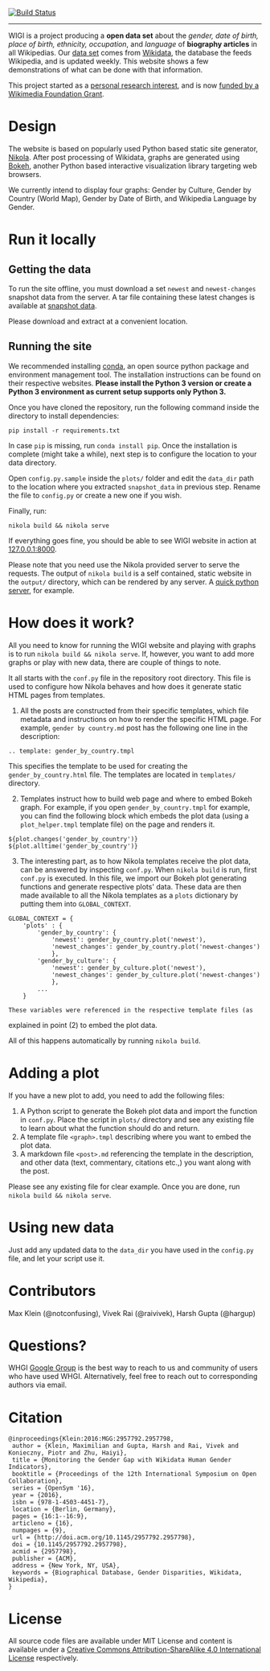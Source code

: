 [![Build Status](https://travis-ci.org/hargup/WIGI-website.svg)](https://travis-ci.org/hargup/WIGI-website)

-------------------

WIGI is a project producing a <strong>open data set</strong> about the
*gender, date of birth, place of birth, ethnicity, occupation*, and *language*
of **biography articles** in all Wikipedias. Our [data
set](http://wigi.wmflabs.org/snapshot_data/) comes from
[Wikidata](https://www.wikidata.org/wiki/Wikidata:Main_Page), the database the
feeds Wikipedia, and is updated weekly. This website shows a few demonstrations
of what can be done with that information.


This project started as a [personal research
interest](http://arxiv.org/abs/1502.03086), and is now [funded by a Wikimedia
Foundation
Grant](https://meta.wikimedia.org/wiki/Grants:IEG/WIGI:_Wikipedia_Gender_Index).

Design
======

The website is based on popularly used Python based static site generator,
[Nikola](http://getnikola.com). After post processing of Wikidata, graphs are
generated using [Bokeh](http://bokeh.pydata.org/en/latest/), another Python
based interactive visualization library targeting web browsers.

We currently intend to display four graphs: Gender by Culture, Gender by
Country (World Map), Gender by Date of Birth, and Wikipedia Language by Gender.

Run it locally
==============

Getting the data
----------------

To run the site offline, you must download a set `newest` and `newest-changes`
snapshot data from the server. A tar file containing these latest changes is
available at [snapshot data](http://wigi.wmflabs.org/snapshot_data).

Please download and extract at a convenient location.


Running the site
----------------

We recommended installing [conda](http://conda.pydata.org/miniconda.html), an
open source python package and environment management tool. The installation
instructions can be found on their respective websites. **Please install the
Python 3 version or create a Python 3 environment as current setup supports
only Python 3.**

Once you have cloned the repository, run the following command inside the
directory to install dependencies:

```
pip install -r requirements.txt
```

In case `pip` is missing, run `conda install pip`. Once the installation is
complete (might take a while), next step is to configure the location to your
data directory.

Open `config.py.sample` inside the `plots/` folder and edit the `data_dir` path
to the location where you extracted `snapshot_data` in previous step. Rename
the file to `config.py` or create a new one if you wish.

Finally, run:

```
nikola build && nikola serve
```

If everything goes fine, you should be able to see WIGI website in action at
[127.0.0.1:8000](http://127.0.0.1:8000).

Please note that you need use the Nikola provided server to serve the requests.
The output of `nikola build` is a self contained, static website in the
`output/` directory, which can be rendered by any server. A [quick python
server](https://docs.python.org/3.5/library/http.server.html), for example.

How does it work?
=================

All you need to know for running the WIGI website and playing with graphs is to
run `nikola build && nikola serve`. If, however, you want to add more graphs or
play with new data, there are couple of things to note.

It all starts with the `conf.py` file in the repository root directory. This
file is used to configure how Nikola behaves and how does it generate static
HTML pages from templates.

1. All the posts are constructed from their specific templates, which file
   metadata and instructions on how to render the specific HTML page. For
   example, `gender by country.md` post has the following one line in the
   description:

```
.. template: gender_by_country.tmpl
```

This specifies the template to be used for creating the `gender_by_country.html`
file. The templates are located in `templates/` directory.

2. Templates instruct how to build web page and where to embed Bokeh graph. For
   example, if you open `gender_by_country.tmpl` for example, you can find the
following block which embeds the plot data (using a `plot_helper.tmpl` template
file) on the page and renders it.


```
${plot.changes('gender_by_country')}
${plot.alltime('gender_by_country')}
```

3. The interesting part, as to how Nikola templates receive the plot data, can
   be answered by inspecting `conf.py`. When `nikola build` is run, first
`conf.py` is executed. In this file, we import our Bokeh plot generating
functions and generate respective plots' data. These data are then made
available to all the Nikola templates as a `plots` dictionary by putting them
into `GLOBAL_CONTEXT`.

```
GLOBAL_CONTEXT = {
    'plots' : {
        'gender_by_country': {
            'newest': gender_by_country.plot('newest'),
            'newest_changes': gender_by_country.plot('newest-changes')
            },
        'gender_by_culture': {
            'newest': gender_by_culture.plot('newest'),
            'newest_changes': gender_by_culture.plot('newest-changes')
            },
        ...
    }
```

    These variables were referenced in the respective template files (as
explained in point (2) to embed the plot data.

All of this happens automatically by running `nikola build`.

Adding a plot
=============

If you have a new plot to add, you need to add the following files:

1. A Python script to generate the Bokeh plot data and import the function in
   `conf.py`. Place the script in `plots/` directory and see any existing file
to learn about what the function should do and return.
2. A template file `<graph>.tmpl` describing where you want to embed the plot
   data.
3. A markdown file `<post>.md` referencing the template in the description, and
   other data (text, commentary, citations etc.,) you want along with the post.

Please see any existing file for clear example. Once you are done, run `nikola
build && nikola serve`.

Using new data
==============

Just add any updated data to the `data_dir` you have used in the `config.py`
file, and let your script use it.

Contributors
============

Max Klein (@notconfusing), Vivek Rai (@raivivek), Harsh Gupta (@hargup)

Questions?
==========

WHGI [Google Group](https://groups.google.com/forum/#!forum/wigi-project) is the
best way to reach to us and community of users who have used WHGI.
Alternatively, feel free to reach out to corresponding authors via email.

Citation
========

```
@inproceedings{Klein:2016:MGG:2957792.2957798,
 author = {Klein, Maximilian and Gupta, Harsh and Rai, Vivek and Konieczny, Piotr and Zhu, Haiyi},
 title = {Monitoring the Gender Gap with Wikidata Human Gender Indicators},
 booktitle = {Proceedings of the 12th International Symposium on Open Collaboration},
 series = {OpenSym '16},
 year = {2016},
 isbn = {978-1-4503-4451-7},
 location = {Berlin, Germany},
 pages = {16:1--16:9},
 articleno = {16},
 numpages = {9},
 url = {http://doi.acm.org/10.1145/2957792.2957798},
 doi = {10.1145/2957792.2957798},
 acmid = {2957798},
 publisher = {ACM},
 address = {New York, NY, USA},
 keywords = {Biographical Database, Gender Disparities, Wikidata, Wikipedia},
}
```

License
=======

All source code files are available under MIT License and content is available
under a [Creative Commons Attribution-ShareAlike 4.0 International
License](http://creativecommons.org/licenses/by-sa/4.0/) respectively.
